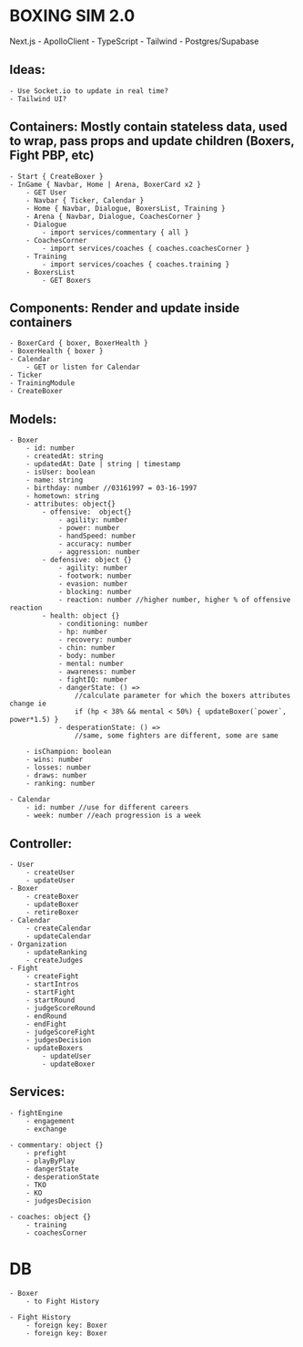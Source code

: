 # BOXING SIM 2.0
Next.js - ApolloClient - TypeScript - Tailwind - Postgres/Supabase

## Ideas:
    - Use Socket.io to update in real time?
    - Tailwind UI? 

## Containers: Mostly contain stateless data, used to wrap, pass props and update children (Boxers, Fight PBP, etc)
    - Start { CreateBoxer }
    - InGame { Navbar, Home | Arena, BoxerCard x2 }
        - GET User
        - Navbar { Ticker, Calendar }
        - Home { Navbar, Dialogue, BoxersList, Training }
        - Arena { Navbar, Dialogue, CoachesCorner }
        - Dialogue
            - import services/commentary { all }
        - CoachesCorner
            - import services/coaches { coaches.coachesCorner }
        - Training
            - import services/coaches { coaches.training }
        - BoxersList
            - GET Boxers

## Components: Render and update inside containers
    - BoxerCard { boxer, BoxerHealth }
    - BoxerHealth { boxer }
    - Calendar
        - GET or listen for Calendar
    - Ticker
    - TrainingModule
    - CreateBoxer

## Models:
    - Boxer
        - id: number
        - createdAt: string
        - updatedAt: Date | string | timestamp
        - isUser: boolean
        - name: string
        - birthday: number //03161997 = 03-16-1997
        - hometown: string
        - attributes: object{}
            - offensive:  object{}
                - agility: number
                - power: number
                - handSpeed: number
                - accuracy: number
                - aggression: number
            - defensive: object {}
                - agility: number
                - footwork: number
                - evasion: number
                - blocking: number
                - reaction: number //higher number, higher % of offensive reaction
            - health: object {}
                - conditioning: number
                - hp: number
                - recovery: number
                - chin: number
                - body: number
                - mental: number
                - awareness: number
                - fightIQ: number
                - dangerState: () => 
                    //calculate parameter for which the boxers attributes change ie
                    if (hp < 38% && mental < 50%) { updateBoxer(`power`, power*1.5) }
                - desperationState: () =>
                    //same, some fighters are different, some are same

        - isChampion: boolean
        - wins: number
        - losses: number
        - draws: number
        - ranking: number

    - Calendar
        - id: number //use for different careers
        - week: number //each progression is a week

## Controller:
    - User
        - createUser
        - updateUser
    - Boxer
        - createBoxer
        - updateBoxer
        - retireBoxer
    - Calendar
        - createCalendar
        - updateCalendar
    - Organization
        - updateRanking
        - createJudges
    - Fight
        - createFight
        - startIntros
        - startFight
        - startRound
        - judgeScoreRound
        - endRound
        - endFight
        - judgeScoreFight
        - judgesDecision
        - updateBoxers
            - updateUser
            - updateBoxer

## Services:
    - fightEngine
        - engagement
        - exchange

    - commentary: object {}
        - prefight
        - playByPlay
        - dangerState
        - desperationState
        - TKO
        - KO
        - judgesDecision

    - coaches: object {} 
        - training
        - coachesCorner


# DB
    - Boxer
        - to Fight History

    - Fight History
        - foreign key: Boxer
        - foreign key: Boxer
